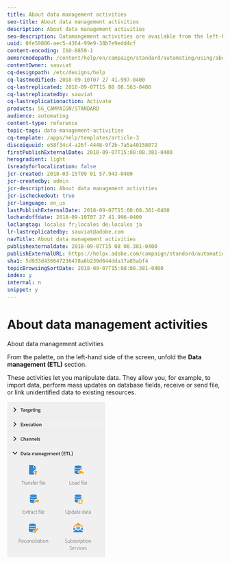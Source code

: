 ```yaml
---
title: About data management activities
seo-title: About data management activities
description: About data management activities
seo-description: Datamangement activities are available from the left-hand side of the screen.
uuid: 0fe59806-aec5-4364-99e9-38b7e9edd4cf
content-encoding: ISO-8859-1
aemsrcnodepath: /content/help/en/campaign/standard/automating/using/about-data-management-activities
contentOwner: sauviat
cq-designpath: /etc/designs/help
cq-lastmodified: 2018-09-10T07 27 41.997-0400
cq-lastreplicated: 2018-09-07T15 08 08.563-0400
cq-lastreplicatedby: sauviat
cq-lastreplicationaction: Activate
products: SG_CAMPAIGN/STANDARD
audience: automating
content-type: reference
topic-tags: data-management-activities
cq-template: /apps/help/templates/article-3
discoiquuid: e58f34c4-a26f-4448-9f2b-7a5a40158072
firstPublishExternalDate: 2018-09-07T15:08:08.381-0400
herogradient: light
isreadyforlocalization: false
jcr-created: 2018-03-15T09 01 57.943-0400
jcr-createdby: admin
jcr-description: About data management activities
jcr-ischeckedout: true
jcr-language: en_us
lastPublishExternalDate: 2018-09-07T15:08:08.381-0400
lochandoffdate: 2018-09-10T07 27 41.996-0400
loclangtag: locales fr;locales de;locales ja
lr-lastreplicatedby: sauviat@adobe.com
navTitle: About data management activities
publishexternaldate: 2018-09-07T15 08 08.381-0400
publishExternalURL: https://helpx.adobe.com/campaign/standard/automating/using/about-data-management-activities.html
sha1: 5d933d436647236478a6b239d644dda17a85abf4
topicBrowsingSortDate: 2018-09-07T15:08:08.381-0400
index: y
internal: n
snippet: y
---
```


# About data management activities

About data management activities

From the palette, on the left-hand side of the screen, unfold the **Data management (ETL)** section.

These activities let you manipulate data. They allow you, for example, to import data, perform mass updates on database fields, receive or send file, or link unidentified data to existing resources.

![](assets/wkf_etl_activities.png)


